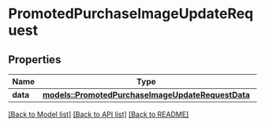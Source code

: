 # PromotedPurchaseImageUpdateRequest

## Properties

Name | Type | Description | Notes
------------ | ------------- | ------------- | -------------
**data** | [**models::PromotedPurchaseImageUpdateRequestData**](PromotedPurchaseImageUpdateRequest_data.md) |  | 

[[Back to Model list]](../README.md#documentation-for-models) [[Back to API list]](../README.md#documentation-for-api-endpoints) [[Back to README]](../README.md)


